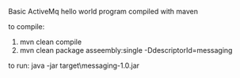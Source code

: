 Basic ActiveMq hello world program compiled with maven

to compile:
1. mvn clean compile
2. mvn clean package asseembly:single -DdescriptorId=messaging

to run:
java -jar target\messaging-1.0.jar
